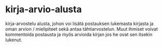 # kirja-arvio-alusta
kirja-arvostelu alusta, johon voi lisätä postauksen lukemasta kirjasta ja oman arvion / mielipiteet sekä antaa tähtiarvostelun. Muut ihmiset voivat kommentoida postausta ja myös arvioida kirjan jos he ovat sen itsekin lukenut.
